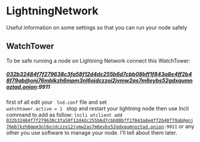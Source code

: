 # LightningNetwork
Useful information on some settings so that you can run your node safely


## WatchTower
To be safe running a node on Lightning Network connect this WatchTower:
##### 032b32484f7f279638c3fa58f12d4dc255b6d7cbb08bff1f843a8e4ff2b48f79ab@onj76mblkzh6mpm3nl6ojdczzoi2jvmw2as7m6eybs52gdxqumnoztad.onion:9911

first of all edit your <code> lnd.conf</code> file and set
<code> watchtower.active = 1 </code>
stop and restart your lightning node
then use lncli command to add as follow:
<code>lncli wtclient add 032b32484f7f279638c3fa58f12d4dc255b6d7cbb08bff1f843a8e4ff2b48f79ab@onj76mblkzh6mpm3nl6ojdczzoi2jvmw2as7m6eybs52gdxqumnoztad.onion:9911</code> or any other you use software to manage your node. I'll tell about them later.
